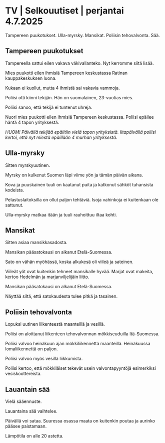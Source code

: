 # TV | Selkouutiset | perjantai 4.7.2025

Tampereen puukotukset. Ulla-myrsky. Mansikat. Poliisin tehovalvonta. Sää.

## Tampereen puukotukset

Tampereella sattui eilen vakava väkivallanteko. Nyt kerromme siitä lisää.

Mies puukotti eilen ihmisiä Tampereen keskustassa Ratinan kauppakeskuksen luona.

Kukaan ei kuollut, mutta 4 ihmistä sai vakavia vammoja.

Poliisi otti kiinni tekijän. Hän on suomalainen, 23-vuotias mies.

Poliisi sanoo, että tekijä ei tuntenut uhreja.

Nuori mies puukotti eilen ihmisiä Tampereen keskustassa. Poliisi epäilee häntä 4 tapon yrityksestä.

*HUOM! Päivällä tekijää epäiltiin vielä tapon yrityksistä. Iltapäivällä poliisi kertoi, että nyt miestä epäillään 4 murhan yrityksestä.*

## Ulla-myrsky

Sitten myrskyuutinen.

Myrsky on kulkenut Suomen läpi viime yön ja tämän päivän aikana.

Kova ja puuskainen tuuli on kaatanut puita ja katkonut sähköt tuhansista kodeista.

Pelastuslaitoksilla on ollut paljon tehtäviä. Isoja vahinkoja ei kuitenkaan ole sattunut.

Ulla-myrsky matkaa itään ja tuuli rauhoittuu iltaa kohti.

## Mansikat

Sitten asiaa mansikkasadosta.

Mansikan pääsatokausi on alkanut Etelä-Suomessa.

Sato on vähän myöhässä, koska alkukesä oli viileä ja sateinen.

Viileät yöt ovat kuitenkin tehneet mansikalle hyvää. Marjat ovat makeita, kertoo Hedelmän ja marjanviljelijäin liitto.

Mansikan pääsatokausi on alkanut Etelä-Suomessa.

Näyttää siltä, että satokaudesta tulee pitkä ja tasainen.

## Poliisin tehovalvonta

Lopuksi uutinen liikenteestä maanteillä ja vesillä.

Poliisi on aloittanut liikenteen tehovalvonnan mökkiseuduilla Itä-Suomessa.

Poliisi valvoo heinäkuun ajan mökkiliikennettä maanteillä. Heinäkuussa lomaliikennettä on paljon.

Poliisi valvoo myös vesillä liikkumista.

Poliisi kertoo, että mökkiläiset tekevät usein valvontapyyntöjä esimerkiksi vesiskoottereista.

## Lauantain sää

Vielä sääennuste.

Lauantaina sää vaihtelee.

Päivällä voi sataa. Suuressa osassa maata on kuitenkin poutaa ja aurinko pääsee paistamaan.

Lämpötila on alle 20 astetta.
